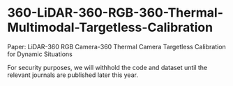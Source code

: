 # 360-LiDAR-360-RGB-360-Thermal-Multimodal-Targetless-Calibration
Paper: LiDAR-360 RGB Camera-360 Thermal Camera Targetless Calibration for Dynamic Situations

For security purposes, we will withhold the code and dataset until the relevant journals are published later this year.
